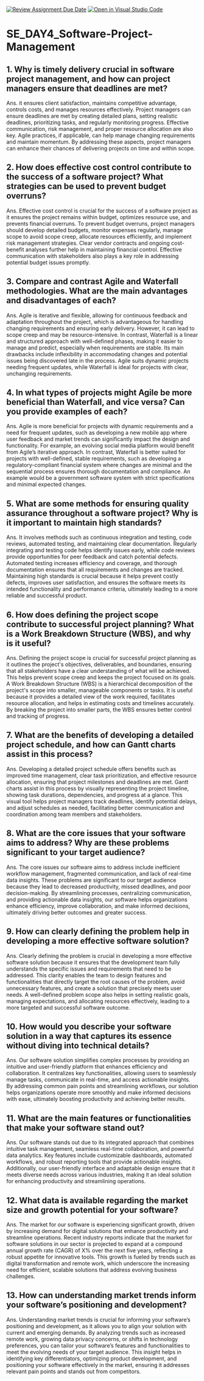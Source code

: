 [![Review Assignment Due Date](https://classroom.github.com/assets/deadline-readme-button-22041afd0340ce965d47ae6ef1cefeee28c7c493a6346c4f15d667ab976d596c.svg)](https://classroom.github.com/a/9pw6JKcu)
[![Open in Visual Studio Code](https://classroom.github.com/assets/open-in-vscode-2e0aaae1b6195c2367325f4f02e2d04e9abb55f0b24a779b69b11b9e10269abc.svg)](https://classroom.github.com/online_ide?assignment_repo_id=15694636&assignment_repo_type=AssignmentRepo)
# SE_DAY4_Software-Project-Management
## 1. Why is timely delivery crucial in software project management, and how can project managers ensure that deadlines are met?
Ans. it ensures client satisfaction, maintains competitive advantage, controls costs, and manages resources effectively. Project managers can ensure deadlines are met by creating detailed plans, setting realistic deadlines, prioritizing tasks, and regularly monitoring progress. Effective communication, risk management, and proper resource allocation are also key. Agile practices, if applicable, can help manage changing requirements and maintain momentum. By addressing these aspects, project managers can enhance their chances of delivering projects on time and within scope.
## 2. How does effective cost control contribute to the success of a software project? What strategies can be used to prevent budget overruns?
Ans. Effective cost control is crucial for the success of a software project as it ensures the project remains within budget, optimizes resource use, and prevents financial overruns. To prevent budget overruns, project managers should develop detailed budgets, monitor expenses regularly, manage scope to avoid scope creep, allocate resources efficiently, and implement risk management strategies. Clear vendor contracts and ongoing cost-benefit analyses further help in maintaining financial control. Effective communication with stakeholders also plays a key role in addressing potential budget issues promptly.
## 3. Compare and contrast Agile and Waterfall methodologies. What are the main advantages and disadvantages of each?
Ans. Agile is iterative and flexible, allowing for continuous feedback and adaptation throughout the project, which is advantageous for handling changing requirements and ensuring early delivery. However, it can lead to scope creep and may be resource-intensive. In contrast, Waterfall is a linear and structured approach with well-defined phases, making it easier to manage and predict, especially when requirements are stable. Its main drawbacks include inflexibility in accommodating changes and potential issues being discovered late in the process. Agile suits dynamic projects needing frequent updates, while Waterfall is ideal for projects with clear, unchanging requirements.
## 4. In what types of projects might Agile be more beneficial than Waterfall, and vice versa? Can you provide examples of each?
Ans. Agile is more beneficial for projects with dynamic requirements and a need for frequent updates, such as developing a new mobile app where user feedback and market trends can significantly impact the design and functionality. For example, an evolving social media platform would benefit from Agile’s iterative approach. In contrast, Waterfall is better suited for projects with well-defined, stable requirements, such as developing a regulatory-compliant financial system where changes are minimal and the sequential process ensures thorough documentation and compliance. An example would be a government software system with strict specifications and minimal expected changes.
## 5. What are some methods for ensuring quality assurance throughout a software project? Why is it important to maintain high standards?
Ans. It involves methods such as continuous integration and testing, code reviews, automated testing, and maintaining clear documentation. Regularly integrating and testing code helps identify issues early, while code reviews provide opportunities for peer feedback and catch potential defects. Automated testing increases efficiency and coverage, and thorough documentation ensures that all requirements and changes are tracked. Maintaining high standards is crucial because it helps prevent costly defects, improves user satisfaction, and ensures the software meets its intended functionality and performance criteria, ultimately leading to a more reliable and successful product.
## 6. How does defining the project scope contribute to successful project planning? What is a Work Breakdown Structure (WBS), and why is it useful?
Ans. Defining the project scope is crucial for successful project planning as it outlines the project's objectives, deliverables, and boundaries, ensuring that all stakeholders have a clear understanding of what will be achieved. This helps prevent scope creep and keeps the project focused on its goals. A Work Breakdown Structure (WBS) is a hierarchical decomposition of the project's scope into smaller, manageable components or tasks. It is useful because it provides a detailed view of the work required, facilitates resource allocation, and helps in estimating costs and timelines accurately. By breaking the project into smaller parts, the WBS ensures better control and tracking of progress.
## 7. What are the benefits of developing a detailed project schedule, and how can Gantt charts assist in this process?
Ans. Developing a detailed project schedule offers benefits such as improved time management, clear task prioritization, and effective resource allocation, ensuring that project milestones and deadlines are met. Gantt charts assist in this process by visually representing the project timeline, showing task durations, dependencies, and progress at a glance. This visual tool helps project managers track deadlines, identify potential delays, and adjust schedules as needed, facilitating better communication and coordination among team members and stakeholders.
## 8. What are the core issues that your software aims to address? Why are these problems significant to your target audience?
Ans. The core issues our software aims to address include inefficient workflow management, fragmented communication, and lack of real-time data insights. These problems are significant to our target audience because they lead to decreased productivity, missed deadlines, and poor decision-making. By streamlining processes, centralizing communication, and providing actionable data insights, our software helps organizations enhance efficiency, improve collaboration, and make informed decisions, ultimately driving better outcomes and greater success.
## 9. How can clearly defining the problem help in developing a more effective software solution?
Ans. Clearly defining the problem is crucial in developing a more effective software solution because it ensures that the development team fully understands the specific issues and requirements that need to be addressed. This clarity enables the team to design features and functionalities that directly target the root causes of the problem, avoid unnecessary features, and create a solution that precisely meets user needs. A well-defined problem scope also helps in setting realistic goals, managing expectations, and allocating resources effectively, leading to a more targeted and successful software outcome.
## 10. How would you describe your software solution in a way that captures its essence without diving into technical details?
Ans. Our software solution simplifies complex processes by providing an intuitive and user-friendly platform that enhances efficiency and collaboration. It centralizes key functionalities, allowing users to seamlessly manage tasks, communicate in real-time, and access actionable insights. By addressing common pain points and streamlining workflows, our solution helps organizations operate more smoothly and make informed decisions with ease, ultimately boosting productivity and achieving better results.
## 11. What are the main features or functionalities that make your software stand out?
Ans. Our software stands out due to its integrated approach that combines intuitive task management, seamless real-time collaboration, and powerful data analytics. Key features include customizable dashboards, automated workflows, and robust reporting tools that provide actionable insights. Additionally, our user-friendly interface and adaptable design ensure that it meets diverse needs across various industries, making it an ideal solution for enhancing productivity and streamlining operations.
## 12. What data is available regarding the market size and growth potential for your software?
Ans. The market for our software is experiencing significant growth, driven by increasing demand for digital solutions that enhance productivity and streamline operations. Recent industry reports indicate that the market for software solutions in our sector is projected to expand at a compound annual growth rate (CAGR) of X% over the next five years, reflecting a robust appetite for innovative tools. This growth is fueled by trends such as digital transformation and remote work, which underscore the increasing need for efficient, scalable solutions that address evolving business challenges.
## 13. How can understanding market trends inform your software’s positioning and development?
Ans. Understanding market trends is crucial for informing your software’s positioning and development, as it allows you to align your solution with current and emerging demands. By analyzing trends such as increased remote work, growing data privacy concerns, or shifts in technology preferences, you can tailor your software’s features and functionalities to meet the evolving needs of your target audience. This insight helps in identifying key differentiators, optimizing product development, and positioning your software effectively in the market, ensuring it addresses relevant pain points and stands out from competitors.
